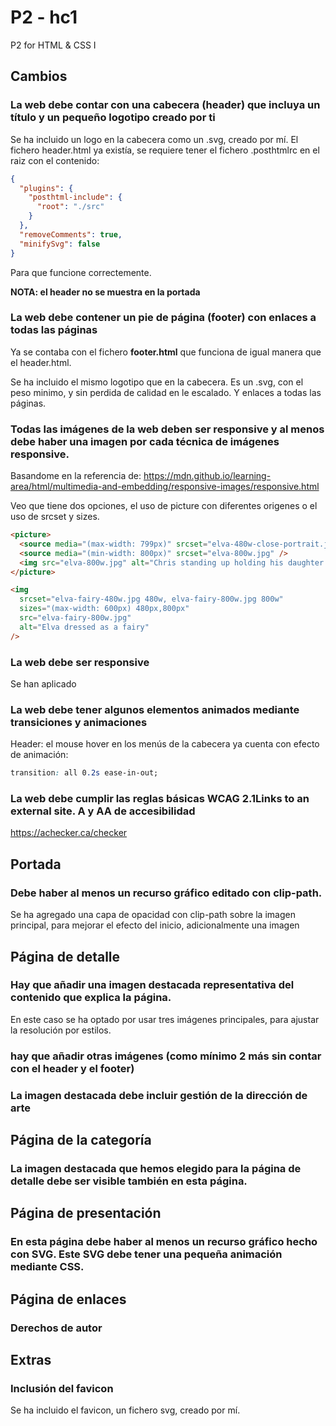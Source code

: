 # P2 - hc1

P2 for HTML &amp; CSS I

## Cambios

### La web debe contar con una cabecera (header) que incluya un título y un pequeño logotipo creado por ti

Se ha incluido un logo en la cabecera como un .svg, creado por mí. El fichero header.html ya existía, se requiere tener el fichero .posthtmlrc en el raiz con el contenido:

```json
{
  "plugins": {
    "posthtml-include": {
      "root": "./src"
    }
  },
  "removeComments": true,
  "minifySvg": false
}
```

Para que funcione correctemente.

**NOTA: el header no se muestra en la portada**

### La web debe contener un pie de página (footer) con enlaces a todas las páginas

Ya se contaba con el fichero **footer.html** que funciona de igual manera que el header.html.

Se ha incluido el mismo logotipo que en la cabecera. Es un .svg, con el peso minimo, y sin perdida de calidad en le escalado. Y enlaces a todas las páginas.

### Todas las imágenes de la web deben ser responsive y al menos debe haber una imagen por cada técnica de imágenes responsive.

Basandome en la referencia de: https://mdn.github.io/learning-area/html/multimedia-and-embedding/responsive-images/responsive.html

Veo que tiene dos opciones, el uso de picture con diferentes origenes o el uso de srcset y sizes.

```html
<picture>
  <source media="(max-width: 799px)" srcset="elva-480w-close-portrait.jpg" />
  <source media="(min-width: 800px)" srcset="elva-800w.jpg" />
  <img src="elva-800w.jpg" alt="Chris standing up holding his daughter Elva" />
</picture>

<img
  srcset="elva-fairy-480w.jpg 480w, elva-fairy-800w.jpg 800w"
  sizes="(max-width: 600px) 480px,800px"
  src="elva-fairy-800w.jpg"
  alt="Elva dressed as a fairy"
/>
```

### La web debe ser responsive

Se han aplicado

### La web debe tener algunos elementos animados mediante transiciones y animaciones

Header: el mouse hover en los menús de la cabecera ya cuenta con efecto de animación:

```css
transition: all 0.2s ease-in-out;
```

### La web debe cumplir las reglas básicas WCAG 2.1Links to an external site. A y AA de accesibilidad

https://achecker.ca/checker

## Portada

### Debe haber al menos un recurso gráfico editado con clip-path.

Se ha agregado una capa de opacidad con clip-path sobre la imagen principal, para mejorar el efecto del inicio, adicionalmente una imagen

## Página de detalle

### Hay que añadir una imagen destacada representativa del contenido que explica la página.

En este caso se ha optado por usar tres imágenes principales, para ajustar la resolución por estilos.

### hay que añadir otras imágenes (como mínimo 2 más sin contar con el header y el footer)

### La imagen destacada debe incluir gestión de la dirección de arte

## Página de la categoría

### La imagen destacada que hemos elegido para la página de detalle debe ser visible también en esta página.

## Página de presentación

### En esta página debe haber al menos un recurso gráfico hecho con SVG. Este SVG debe tener una pequeña animación mediante CSS.

## Página de enlaces

### Derechos de autor

## Extras

### Inclusión del favicon

Se ha incluido el favicon, un fichero svg, creado por mí.
